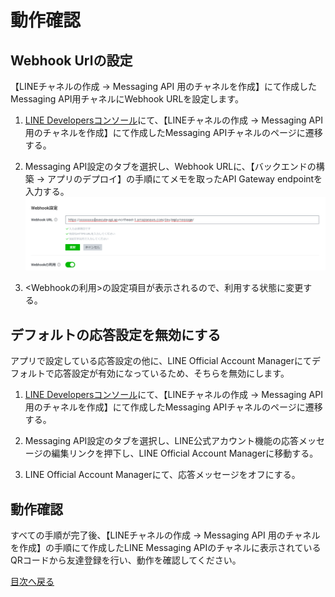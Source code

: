 # 動作確認
## Webhook Urlの設定
【LINEチャネルの作成 -> Messaging API 用のチャネルを作成】にて作成したMessaging API用チャネルにWebhook URLを設定します。

1. [LINE Developersコンソール](https://developers.line.biz/console/)にて、【LINEチャネルの作成 -> Messaging API 用のチャネルを作成】にて作成したMessaging APIチャネルのページに遷移する。

1. Messaging API設定のタブを選択し、Webhook URLに、【バックエンドの構築 -> アプリのデプロイ】の手順にてメモを取ったAPI Gateway endpointを入力する。
![webhook-setting](images/webhook-setting.png)

1. <Webhookの利用>の設定項目が表示されるので、利用する状態に変更する。

## デフォルトの応答設定を無効にする
アプリで設定している応答設定の他に、LINE Official Account Managerにてデフォルトで応答設定が有効になっているため、そちらを無効にします。

1. [LINE Developersコンソール](https://developers.line.biz/console/)にて、【LINEチャネルの作成 -> Messaging API 用のチャネルを作成】にて作成したMessaging APIチャネルのページに遷移する。

1. Messaging API設定のタブを選択し、LINE公式アカウント機能の応答メッセージの編集リンクを押下し、LINE Official Account Managerに移動する。

1. LINE Official Account Managerにて、応答メッセージをオフにする。

## 動作確認
すべての手順が完了後、【LINEチャネルの作成 -> Messaging API 用のチャネルを作成】の手順にて作成したLINE Messaging APIのチャネルに表示されているQRコードから友達登録を行い、動作を確認してください。

[目次へ戻る](../README.md)